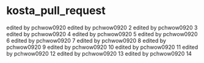 # kosta_pull_request
edited by pchwow0920
edited by pchwow0920 2
edited by pchwow0920 3
edited by pchwow0920 4
edited by pchwow0920 5
edited by pchwow0920 6
edited by pchwow0920 7
edited by pchwow0920 8
edited by pchwow0920 9
edited by pchwow0920 10
edited by pchwow0920 11
edited by pchwow0920 12
edited by pchwow0920 13
edited by pchwow0920 14
